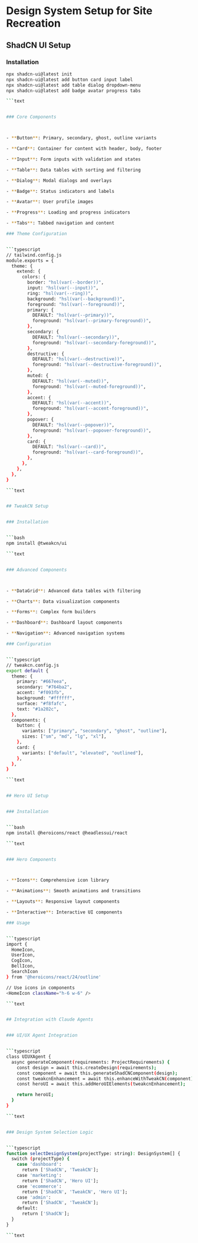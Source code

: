 
# Design System Setup for Site Recreation


## ShadCN UI Setup


### Installation


```bash
npx shadcn-ui@latest init
npx shadcn-ui@latest add button card input label
npx shadcn-ui@latest add table dialog dropdown-menu
npx shadcn-ui@latest add badge avatar progress tabs

```text


### Core Components



- **Button**: Primary, secondary, ghost, outline variants

- **Card**: Container for content with header, body, footer

- **Input**: Form inputs with validation and states

- **Table**: Data tables with sorting and filtering

- **Dialog**: Modal dialogs and overlays

- **Badge**: Status indicators and labels

- **Avatar**: User profile images

- **Progress**: Loading and progress indicators

- **Tabs**: Tabbed navigation and content

### Theme Configuration


```typescript
// tailwind.config.js
module.exports = {
  theme: {
    extend: {
      colors: {
        border: "hsl(var(--border))",
        input: "hsl(var(--input))",
        ring: "hsl(var(--ring))",
        background: "hsl(var(--background))",
        foreground: "hsl(var(--foreground))",
        primary: {
          DEFAULT: "hsl(var(--primary))",
          foreground: "hsl(var(--primary-foreground))",
        },
        secondary: {
          DEFAULT: "hsl(var(--secondary))",
          foreground: "hsl(var(--secondary-foreground))",
        },
        destructive: {
          DEFAULT: "hsl(var(--destructive))",
          foreground: "hsl(var(--destructive-foreground))",
        },
        muted: {
          DEFAULT: "hsl(var(--muted))",
          foreground: "hsl(var(--muted-foreground))",
        },
        accent: {
          DEFAULT: "hsl(var(--accent))",
          foreground: "hsl(var(--accent-foreground))",
        },
        popover: {
          DEFAULT: "hsl(var(--popover))",
          foreground: "hsl(var(--popover-foreground))",
        },
        card: {
          DEFAULT: "hsl(var(--card))",
          foreground: "hsl(var(--card-foreground))",
        },
      },
    },
  },
}

```text


## TweakCN Setup


### Installation


```bash
npm install @tweakcn/ui

```text


### Advanced Components



- **DataGrid**: Advanced data tables with filtering

- **Charts**: Data visualization components

- **Forms**: Complex form builders

- **Dashboard**: Dashboard layout components

- **Navigation**: Advanced navigation systems

### Configuration


```typescript
// tweakcn.config.js
export default {
  theme: {
    primary: "#667eea",
    secondary: "#764ba2",
    accent: "#f093fb",
    background: "#ffffff",
    surface: "#f8fafc",
    text: "#1a202c",
  },
  components: {
    button: {
      variants: ["primary", "secondary", "ghost", "outline"],
      sizes: ["sm", "md", "lg", "xl"],
    },
    card: {
      variants: ["default", "elevated", "outlined"],
    },
  },
}

```text


## Hero UI Setup


### Installation


```bash
npm install @heroicons/react @headlessui/react

```text


### Hero Components



- **Icons**: Comprehensive icon library

- **Animations**: Smooth animations and transitions

- **Layouts**: Responsive layout components

- **Interactive**: Interactive UI components

### Usage


```typescript
import {
  HomeIcon,
  UserIcon,
  CogIcon,
  BellIcon,
  SearchIcon
} from '@heroicons/react/24/outline'

// Use icons in components
<HomeIcon className="h-6 w-6" />

```text


## Integration with Claude Agents


### UI/UX Agent Integration


```typescript
class UIUXAgent {
  async generateComponent(requirements: ProjectRequirements) {
    const design = await this.createDesign(requirements);
    const component = await this.generateShadCNComponent(design);
    const tweakcnEnhancement = await this.enhanceWithTweakCN(component);
    const heroUI = await this.addHeroUIElements(tweakcnEnhancement);

    return heroUI;
  }
}

```text


### Design System Selection Logic


```typescript
function selectDesignSystem(projectType: string): DesignSystem[] {
  switch (projectType) {
    case 'dashboard':
      return ['ShadCN', 'TweakCN'];
    case 'marketing':
      return ['ShadCN', 'Hero UI'];
    case 'ecommerce':
      return ['ShadCN', 'TweakCN', 'Hero UI'];
    case 'admin':
      return ['ShadCN', 'TweakCN'];
    default:
      return ['ShadCN'];
  }
}

```text

